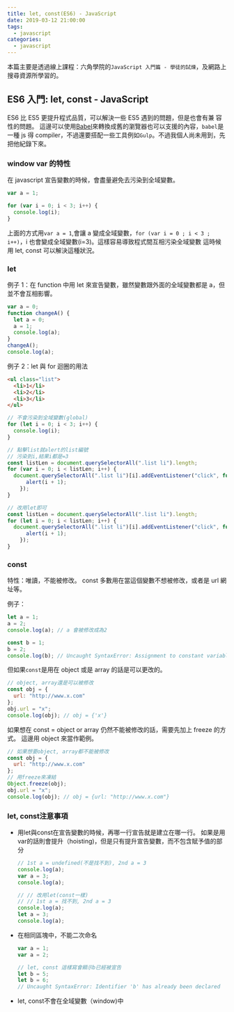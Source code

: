 ```yaml
---
title: let, const(ES6) - JavaScript
date: 2019-03-12 21:00:00
tags:
  - javascript
categories:
  - javascript
---
```


本篇主要是透過線上課程：六角學院的`JavaScript 入門篇 - 學徒的試煉`，及網路上搜尋資源所學習的。

## ES6 入門: let, const - JavaScript

ES6 比 ES5 更提升程式品質，可以解決一些 ES5 遇到的問題，但是也會有兼 容性的問題。
這邊可以使用[Babel](https://babeljs.io/)來轉換成舊的瀏覽器也可以支援的內容，`babel`是一種 js 得 compiler，不過還要搭配一些工具例如`Gulp`。不過我個人尚未用到，先把他紀錄下來。


### window var 的特性

在 javascript 宣告變數的時候，會盡量避免去污染到全域變數。

```js
var a = 1;

for (var i = 0; i < 3; i++) {
  console.log(i);
}
```

上面的方式用`var a = 1`,會讓 a 變成全域變數，`for (var i = 0 ; i < 3 ; i++)`，i 也會變成全域變數(i=3)。這樣容易導致程式間互相污染全域變數
這時候用 let, const 可以解決這種狀況。

### let

例子 1：在 function 中用 let 來宣告變數，雖然變數跟外面的全域變數都是 a，但並不會互相影響。

```js
var a = 0;
function changeA() {
  let a = 0;
  a = 1;
  console.log(a);
}
changeA();
console.log(a);
```

例子 2：let 與 for 迴圈的用法

```html
<ul class="list">
  <li>1</li>
  <li>2</li>
  <li>3</li>
</ul>
```

```js
// 不會污染到全域變數(global)
for (let i = 0; i < 3; i++) {
  console.log(i);
}

// 點擊list就alert的list編號
// 污染到i,結果i都是=3
const listLen = document.querySelectorAll(".list li").length;
for (var i = 0; i < listLen; i++) {
  document.querySelectorAll(".list li")[i].addEventListener("click", function() {
      alert(i + 1);
    });
}

// 改用let即可
const listLen = document.querySelectorAll(".list li").length;
for (let i = 0; i < listLen; i++) {
  document.querySelectorAll(".list li")[i].addEventListener("click", function() {
      alert(i + 1);
    });
}
```

### const

特性：唯讀，不能被修改。
const 多數用在當這個變數不想被修改，或者是 url 網址等。

例子：

```js
let a = 1;
a = 2;
console.log(a); // a 會被修改成為2

const b = 1;
b = 2;
console.log(b); // Uncaught SyntaxError: Assignment to constant variable.
```

但如果`const`是用在 object 或是 array 的話是可以更改的。

```js
// object, array還是可以被修改
const obj = {
  url: "http://www.x.com"
};
obj.url = "x";
console.log(obj); // obj = {'x'}
```

如果想在 const = object or array 仍然不能被修改的話，需要先加上 freeze 的方式。
這邊用 object 來當作範例。

```js
// 如果想要object, array都不能被修改
const obj = {
  url: "http://www.x.com"
};
// 用freeze來凍結
Object.freeze(obj);
obj.url = "x";
console.log(obj); // obj = {url: "http://www.x.com"}
```

### let, const注意事項
- 用let與const在宣告變數的時候，再哪一行宣告就是建立在哪一行。
    如果是用var的話則會提升（hoisting)，但是只有提升宣告變數，而不包含賦予值的部分

    ```js
    // 1st a = undefined(不是找不到), 2nd a = 3
    console.log(a);
    var a = 3;
    console.log(a);
    ```


    ```js
    // // 改用let(const一樣)
    // // 1st a = 找不到, 2nd a = 3
    console.log(a);
    let a = 3;
    console.log(a);
    ```

- 在相同區塊中，不能二次命名

    ```js
    var a = 1;
    var a = 2;

    // let, const 這樣寫會顯示b已經被宣告 
    let b = 5;
    let b = 6;
    // Uncaught SyntaxError: Identifier 'b' has already been declared
    ```

- let, const不會在全域變數（window)中

